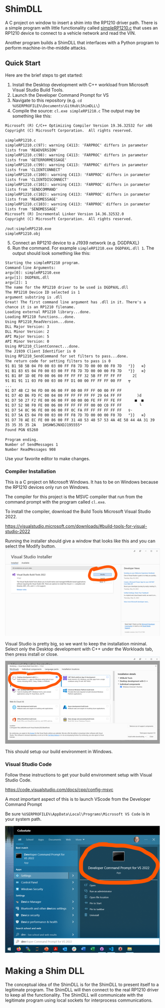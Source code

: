 # ShimDLL
A C project on window to insert a shim into the RP1210 driver path. There is a simple program with little functionality called [simpleRP1210.c](simpleRP1210.c) that uses an RP1210 device to connect to a vehicle network and read the VIN.

Another program builds a ShimDLL that interfaces with a Python program to perform machine-in-the-middle attacks.

## Quick Start
Here are the brief steps to get started:
1. Install the Desktop development with C++ workload from Microsoft Visual Studio Build Tools.
2. Launch the Developer Command Prompt for VS
3. Navigate to this repository (e.g. ```cd  %USERPROFILE%\Documents\GitHub\ShimDLL\```)
4. Compile the source: ```cl.exe simpleRP1210.c```
The output may be something like this:
```
Microsoft (R) C/C++ Optimizing Compiler Version 19.36.32532 for x86
Copyright (C) Microsoft Corporation.  All rights reserved.

simpleRP1210.c
simpleRP1210.c(97): warning C4113: 'FARPROC' differs in parameter lists from 'READVERSION'
simpleRP1210.c(98): warning C4113: 'FARPROC' differs in parameter lists from 'GETERRORMESSAGE'
simpleRP1210.c(99): warning C4113: 'FARPROC' differs in parameter lists from 'CLIENTCONNECT'
simpleRP1210.c(100): warning C4113: 'FARPROC' differs in parameter lists from 'CLIENTDISCONNECT'
simpleRP1210.c(101): warning C4113: 'FARPROC' differs in parameter lists from 'SENDCOMMAND'
simpleRP1210.c(102): warning C4113: 'FARPROC' differs in parameter lists from 'READMESSAGE'
simpleRP1210.c(103): warning C4113: 'FARPROC' differs in parameter lists from 'SENDMESSAGE'
Microsoft (R) Incremental Linker Version 14.36.32532.0
Copyright (C) Microsoft Corporation.  All rights reserved.

/out:simpleRP1210.exe
simpleRP1210.obj
```
5. Connect an RP1210 device to a J1939 network (e.g. DGDPAXL)
6. Run the command. For example ```simpleRP1210.exe DGDPAXL.dll 1```. The output should look something like this:
```
Starting the simpleRP1210 program.
Command-line Arguments:
argv[0]: simpleRP1210.exe
argv[1]: DGDPAXL.dll
argv[2]: 1
The name for the RP1210 driver to be used is DGDPAXL.dll
The RP1210 Device ID selected is 1
argument substring is .dll
Great! The first command line argument has .dll in it. There's a chance it is an RP1210 filename.
Loading external RP1210 library...done.
Loading RP1210 functions...done.
Using RP1210_ReadVersion...done.
DLL Major Version: 3
DLL Minor Version: 2
API Major Version: 5
API Minor Version: 0
Using RP1210_ClientConnect...done.
The J1939 Client Identifier is 0
Using RP1210_SendCommand for set filters to pass...done.
The return code for setting filters to pass is 0
91 B1 5B 5B 04 F0 00 03 00 FF F8 7D 7D 00 00 00 F0 7D   °}}   ≡}
91 B1 83 65 04 F0 00 03 00 FF F8 7D 7D 00 00 00 F0 7D   °}}   ≡}
91 B1 8F 1D 0E F0 00 06 00 FF FF FF 32 5B FF FF FF FF     2[    
91 B1 91 11 03 F0 00 03 00 FF D1 00 00 FF FF FF 00 FF   ╤       
...
91 D7 4B C2 94 FD 00 06 00 FF 00 00 FF FF 00 00 FF FF           
91 D7 4D B6 FD FC 00 04 00 FF FF FF FF FF 29 64 FF FF       )d  
91 D7 50 27 F2 FE 00 06 00 FF 00 00 00 FE FF FF FE FF      ■  ■ 
91 D7 52 98 F0 FE 00 06 00 FF FF FF FF 00 00 C0 FF FF        └  
91 D7 54 8C 96 FE 00 06 00 FF 0C FA FF FF FF FF FF FF   ♀·      
91 D7 5A E5 04 F0 00 03 00 FF F8 7D 7D 00 00 00 F0 7D   °}}   ≡}
91 D7 78 AE EC FE 00 86 00 FF 31 48 53 48 57 53 4A 4E 58 44 4A 31 39 35 35 35 35 2A   1HSHWSJNXDJ195555*
Found PGN 65260

Program ending.
Number of SendMessages 1
Number ReadMessages 908
```

Use your favorite editor to make changes. 

### Compiler Installation

This is a C project on Microsoft Windows. It has to be on Windows because the RP1210 devices only run on Windows.

The compiler for this project is the MSVC compiler that run from the command prompt with the program called `cl.exe`.

To install the compiler, download the Build Tools Microsoft Visual Studio 2022. 

https://visualstudio.microsoft.com/downloads/#build-tools-for-visual-studio-2022

Running the installer should give a window that looks like this and you can select the Modify button.
![VisualStudioInstaller.png](VisualStudioInstaller.png)

Visual Studio is pretty big, so we want to keep the installation minimal. Select only the Desktop development with C++ under the Workloads tab, then press install or close.
![ModifyingVisualStudioBuildTools.png](ModifyingVisualStudioBuildTools.png)

This should setup our build environment in Windows.


### Visual Studio Code
Follow these instructions to get your build environment setup with Visual Studio Code.

https://code.visualstudio.com/docs/cpp/config-msvc


A most important aspect of this is to launch VScode from the Developer Command Prompt

Be sure `%USERPROFILE%\AppData\Local\Programs\Microsoft VS Code` is in your system path.

![Developer Command Prompt](DeveloperCommandPromptScreenshot.png)

# Making a Shim DLL
The conceptual idea of the ShimDLL is for the ShimDLL to present itself to a legitimate program. The ShimDLL will then connect to the real RP1210 driver to keep all the functionality. The ShimDLL will communicate with the legitimate program using local sockets for interprocess communications.
